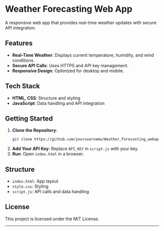 # Weather Forecasting Web App

A responsive web app that provides real-time weather updates with secure API integration.

## Features

- **Real-Time Weather**: Displays current temperature, humidity, and wind conditions.
- **Secure API Calls**: Uses HTTPS and API key management.
- **Responsive Design**: Optimized for desktop and mobile.

## Tech Stack

- **HTML, CSS**: Structure and styling
- **JavaScript**: Data handling and API integration

## Getting Started

1. **Clone the Repository**:
   ```bash
   git clone https://github.com/yourusername/Weather_Forecasting_webapp.git
   ```
2. **Add Your API Key**: Replace `API_KEY` in `script.js` with your key.
3. **Run**: Open `index.html` in a browser.

## Structure

- `index.html`: App layout
- `style.css`: Styling
- `script.js`: API calls and data handling

## License

This project is licensed under the MIT License.

--- 
